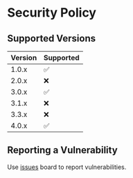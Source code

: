 # Security Policy

## Supported Versions

| Version | Supported          |
| ------- | ------------------ |
| 1.0.x   | :white_check_mark: |
| 2.0.x   | :x:                |
| 3.0.x   | :white_check_mark: |
| 3.1.x   | :x:                |
| 3.3.x   | :x:                |
| 4.0.x   | :white_check_mark: |

## Reporting a Vulnerability

Use [issues](https://github.com/pittica/site/issues) board to report vulnerabilities.
